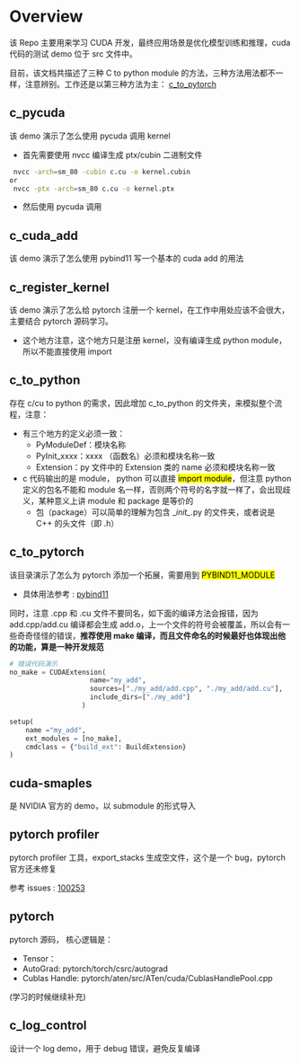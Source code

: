 <h1> Overview </h1>
该 Repo 主要用来学习 CUDA 开发，最终应用场景是优化模型训练和推理，cuda 代码的测试 demo 位于 src 文件中。

目前，该文档共描述了三种 C to python module 的方法，三种方法用法都不一样，注意辨别。工作还是以第三种方法为主： [c_to_pytorch](#c_to_pytorch)

<h2> c_pycuda </h2>
该 demo 演示了怎么使用 pycuda 调用 kernel

* 首先需要使用 nvcc 编译生成 ptx/cubin 二进制文件
```bash
 nvcc -arch=sm_80 -cubin c.cu -o kernel.cubin
or
 nvcc -ptx -arch=sm_80 c.cu -o kernel.ptx
```
* 然后使用 pycuda 调用

<h2> c_cuda_add </h2>
该 demo 演示了怎么使用 pybind11 写一个基本的 cuda add 的用法

<h2> c_register_kernel </h2>
该 demo 演示了怎么给 pytorch 注册一个 kernel，在工作中用处应该不会很大，主要结合 pytorch 源码学习。

- 这个地方注意，这个地方只是注册 kernel，没有编译生成 python module，所以不能直接使用 import

<h2> c_to_python </h2>
存在 c/cu to python 的需求，因此增加 c_to_python 的文件夹，来模拟整个流程，注意：

- 有三个地方的定义必须一致：
    - PyModuleDef：模块名称
    - PyInit_xxxx：xxxx （函数名）必须和模块名称一致
    - Extension：py 文件中的 Extension 类的 name 必须和模块名称一致
- c 代码输出的是 module， python 可以直接 <mark>import module</mark>，但注意 python 定义的包名不能和 module 名一样，否则两个符号的名字就一样了，会出现歧义，某种意义上讲 module 和 package 是等价的
    - 包（package）可以简单的理解为包含 \__init\__.py 的文件夹，或者说是 C++ 的头文件（即 .h）

## <h2> c_to_pytorch </h2>
该目录演示了怎么为 pytorch 添加一个拓展，需要用到 <mark>PYBIND11_MODULE</mark>

- 具体用法参考 : [pybind11](https://pybind11.readthedocs.io/en/stable/classes.html)

同时，注意 .cpp 和 .cu 文件不要同名，如下面的编译方法会报错，因为 add.cpp/add.cu 编译都会生成 add.o，上一个文件的符号会被覆盖，所以会有一些奇奇怪怪的错误，**推荐使用 make 编译，而且文件命名的时候最好也体现出他的功能，算是一种开发规范**

``` python
# 错误代码演示
no_make = CUDAExtension(
                    name="my_add",
                    sources=["./my_add/add.cpp", "./my_add/add.cu"],
                    include_dirs=["./my_add"]
                  )

setup(
    name ="my_add",
    ext_modules = [no_make],
    cmdclass = {"build_ext": BuildExtension}
)
```

<h2> cuda-smaples </h2>
是 NVIDIA 官方的 demo，以 submodule 的形式导入

<h2> pytorch profiler </h2>
pytorch profiler 工具，export_stacks 生成空文件，这个是一个 bug，pytorch 官方还未修复

参考 issues : [100253](https://github.com/pytorch/pytorch/issues/100253)

<h2> pytorch </h2>
pytorch 源码， 核心逻辑是：

* Tensor：
* AutoGrad: pytorch/torch/csrc/autograd
* Cublas Handle: pytorch/aten/src/ATen/cuda/CublasHandlePool.cpp

(学习的时候继续补充)

<h2> c_log_control </h2>
设计一个 log demo，用于 debug 错误，避免反复编译
